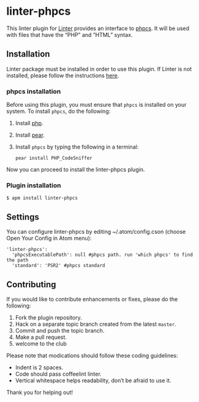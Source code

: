 linter-phpcs
=========================

This linter plugin for [Linter](https://github.com/AtomLinter/Linter) provides an interface to [phpcs](http://pear.php.net/package/PHP_CodeSniffer/). It will be used with files that have the “PHP” and “HTML” syntax.

## Installation
Linter package must be installed in order to use this plugin. If Linter is not installed, please follow the instructions [here](https://github.com/AtomLinter/Linter).

### phpcs installation
Before using this plugin, you must ensure that `phpcs` is installed on your system. To install `phpcs`, do the following:

1. Install [php](http://php.net).

2. Install [pear](http://pear.php.net).

3. Install `phpcs` by typing the following in a terminal:
   ```
   pear install PHP_CodeSniffer
   ```

Now you can proceed to install the linter-phpcs plugin.

### Plugin installation
```
$ apm install linter-phpcs
```

## Settings
You can configure linter-phpcs by editing ~/.atom/config.cson (choose Open Your Config in Atom menu):
```
'linter-phpcs':
  'phpcsExecutablePath': null #phpcs path. run 'which phpcs' to find the path
  'standard': 'PSR2' #phpcs standard
```

## Contributing
If you would like to contribute enhancements or fixes, please do the following:

1. Fork the plugin repository.
1. Hack on a separate topic branch created from the latest `master`.
1. Commit and push the topic branch.
1. Make a pull request.
1. welcome to the club

Please note that modications should follow these coding guidelines:

- Indent is 2 spaces.
- Code should pass coffeelint linter.
- Vertical whitespace helps readability, don’t be afraid to use it.

Thank you for helping out!
